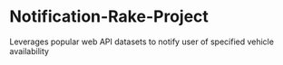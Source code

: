 # Notification-Rake-Project
Leverages popular web API datasets to notify user of specified vehicle availability
